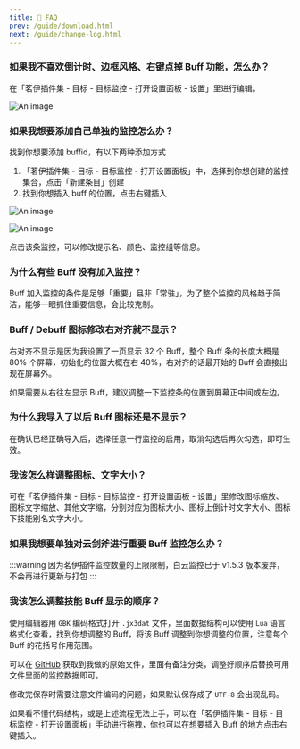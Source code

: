 ```yaml
---
title: 📄 FAQ
prev: /guide/download.html
next: /guide/change-log.html
---
```


### 如果我不喜欢倒计时、边框风格、右键点掉 Buff 功能，怎么办？

在「茗伊插件集 - 目标 - 目标监控 - 打开设置面板 - 设置」里进行编辑。

![An image](https://gcore.jsdelivr.net/gh/dunhuixiao/LiyuTargetMon@docs/image/6.jpg)

### 如果我想要添加自己单独的监控怎么办？

找到你想要添加 buffid，有以下两种添加方式

1. 「茗伊插件集 - 目标 - 目标监控 - 打开设置面板」中，选择到你想创建的监控集合，点击「新建条目」创建
2. 找到你想插入 buff 的位置，点击右键插入

![An image](https://gcore.jsdelivr.net/gh/dunhuixiao/LiyuTargetMon@docs/image/7.png)

![An image](https://gcore.jsdelivr.net/gh/dunhuixiao/LiyuTargetMon@docs/image/9.png)

点击该条监控，可以修改提示名、颜色、监控组等信息。

### 为什么有些 Buff 没有加入监控？

Buff 加入监控的条件是足够「重要」且非「常驻」，为了整个监控的风格趋于简洁，能够一眼抓住重要信息，会比较克制。

### Buff / Debuff 图标修改右对齐就不显示？

右对齐不显示是因为我设置了一页显示 32 个 Buff，整个 Buff 条的长度大概是 80% 个屏幕，初始化的位置大概在右 40%，右对齐的话最开始的 Buff 会直接出现在屏幕外。

如果需要从右往左显示 Buff，建议调整一下监控条的位置到屏幕正中间或左边。

### 为什么我导入了以后 Buff 图标还是不显示？

在确认已经正确导入后，选择任意一行监控的启用，取消勾选后再次勾选，即可生效。

### 我该怎么样调整图标、文字大小？

可在「茗伊插件集 - 目标 - 目标监控 - 打开设置面板 - 设置」里修改图标缩放、图标文字缩放、其他文字缩，分别对应为图标大小、图标上倒计时文字大小、图标下技能别名文字大小。

### 如果我想要单独对云剑斧进行重要 Buff 监控怎么办？

:::warning
因为茗伊插件监控数量的上限限制，白云监控已于 v1.5.3 版本废弃，不会再进行更新与打包
:::

### 我该怎么调整技能 Buff 显示的顺序？

使用编辑器用 `GBK` 编码格式打开 `.jx3dat` 文件，里面数据结构可以使用 `Lua` 语言格式化查看，找到你想调整的 Buff，将该 Buff 调整到你想调整的位置，注意每个 Buff 的花括号作用范围。

可以在 [GitHub](https://github.com/dunhuixiao/LiyuTargetMon/tree/master/docs/.vuepress/public/targetmon/prioritylevel) 获取到我做的原始文件，里面有备注分类，调整好顺序后替换可用文件里面的监控数据即可。

修改完保存时需要注意文件编码的问题，如果默认保存成了 `UTF-8` 会出现乱码。

如果看不懂代码结构，或是上述流程无法上手，可以在「茗伊插件集 - 目标 - 目标监控 - 打开设置面板」手动进行拖拽，你也可以在想要插入 Buff 的地方点击右键插入。

